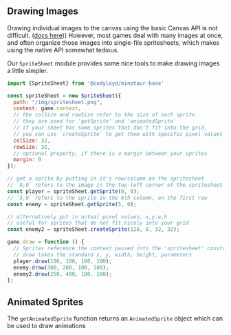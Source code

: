 ## Drawing Images

Drawing individual images to the canvas using the basic Canvas API is not difficult. ([docs here](https://developer.mozilla.org/en-US/docs/Web/API/CanvasRenderingContext2D/drawImage))) However, most games deal with many images at once, and often organize those images into single-file spritesheets, which makes using the native API somewhat tedious.

Our `SpriteSheet` module provides some nice tools to make drawing images a little simpler.

```javascript
import {SpriteSheet} from '@codyloyd/minotaur-base'

const spriteSheet = new SpriteSheet({
  path: "/img/spritesheet.png",
  context: game.context,
  // the colSize and rowSize refer to the size of each sprite. 
  // they are used for 'getSprite' and 'animatedSprite' 
  // if your sheet has some sprites that don't fit into the grid, 
  // you can use `createSprite` to get them with specific pixel values
  colSize: 32,
  rowSize: 32,
  // optional property, if there is a margin between your sprites
  margin: 0
});

// get a sprite by putting in it's row/column on the spritesheet
// `0,0` refers to the image in the top-left corner of the spritesheet
const player = spriteSheet.getSprite(0, 0);
// `5,0` refers to the sprite in the 6th column, on the first row
const enemy = spriteSheet.getSprite(5, 0);

// alternatively put in actual pixel values, x,y,w,h
// useful for sprites that do not fit nicely into your grid
const enemy2 = spriteSheet.createSprite(128, 0, 32, 32);

game.draw = function () {
  // Sprites reference the context passed into the 'spritesheet' constructor
  // draw takes the standard x, y, width, height, parameters
  player.draw(100, 100, 100, 100);
  enemy.draw(300, 200, 100, 100);
  enemy2.draw(250, 400, 100, 100);
};
```

## Animated Sprites

The `getAnimatedSprite` function returns an `AnimatedSprite` object which can be used to draw animations

<!-- TODO: finish this -->